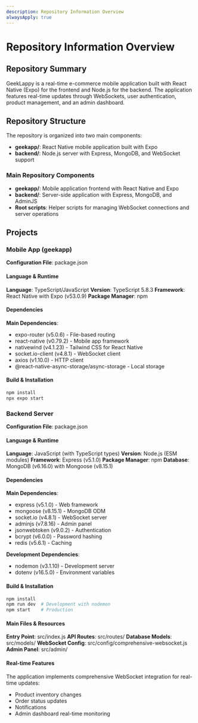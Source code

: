 ```yaml
---
description: Repository Information Overview
alwaysApply: true
---
```


# Repository Information Overview

## Repository Summary
GeekLappy is a real-time e-commerce mobile application built with React Native (Expo) for the frontend and Node.js for the backend. The application features real-time updates through WebSockets, user authentication, product management, and an admin dashboard.

## Repository Structure
The repository is organized into two main components:
- **geekapp/**: React Native mobile application built with Expo
- **backend/**: Node.js server with Express, MongoDB, and WebSocket support

### Main Repository Components
- **geekapp/**: Mobile application frontend with React Native and Expo
- **backend/**: Server-side application with Express, MongoDB, and AdminJS
- **Root scripts**: Helper scripts for managing WebSocket connections and server operations

## Projects

### Mobile App (geekapp)
**Configuration File**: package.json

#### Language & Runtime
**Language**: TypeScript/JavaScript
**Version**: TypeScript 5.8.3
**Framework**: React Native with Expo (v53.0.9)
**Package Manager**: npm

#### Dependencies
**Main Dependencies**:
- expo-router (v5.0.6) - File-based routing
- react-native (v0.79.2) - Mobile app framework
- nativewind (v4.1.23) - Tailwind CSS for React Native
- socket.io-client (v4.8.1) - WebSocket client
- axios (v1.10.0) - HTTP client
- @react-native-async-storage/async-storage - Local storage

#### Build & Installation
```bash
npm install
npx expo start
```

### Backend Server
**Configuration File**: package.json

#### Language & Runtime
**Language**: JavaScript (with TypeScript types)
**Version**: Node.js (ESM modules)
**Framework**: Express (v5.1.0)
**Package Manager**: npm
**Database**: MongoDB (v6.16.0) with Mongoose (v8.15.1)

#### Dependencies
**Main Dependencies**:
- express (v5.1.0) - Web framework
- mongoose (v8.15.1) - MongoDB ODM
- socket.io (v4.8.1) - WebSocket server
- adminjs (v7.8.16) - Admin panel
- jsonwebtoken (v9.0.2) - Authentication
- bcrypt (v6.0.0) - Password hashing
- redis (v5.6.1) - Caching

**Development Dependencies**:
- nodemon (v3.1.10) - Development server
- dotenv (v16.5.0) - Environment variables

#### Build & Installation
```bash
npm install
npm run dev  # Development with nodemon
npm start    # Production
```

#### Main Files & Resources
**Entry Point**: src/index.js
**API Routes**: src/routes/
**Database Models**: src/models/
**WebSocket Config**: src/config/comprehensive-websocket.js
**Admin Panel**: src/admin/

#### Real-time Features
The application implements comprehensive WebSocket integration for real-time updates:
- Product inventory changes
- Order status updates
- Notifications
- Admin dashboard real-time monitoring
